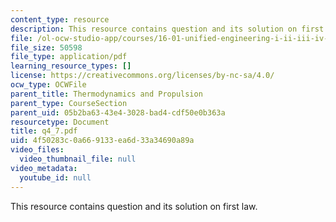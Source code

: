 ```yaml
---
content_type: resource
description: This resource contains question and its solution on first law.
file: /ol-ocw-studio-app/courses/16-01-unified-engineering-i-ii-iii-iv-fall-2005-spring-2006/4f50283c0a669133ea6d33a34690a89a_q4_7.pdf
file_size: 50598
file_type: application/pdf
learning_resource_types: []
license: https://creativecommons.org/licenses/by-nc-sa/4.0/
ocw_type: OCWFile
parent_title: Thermodynamics and Propulsion
parent_type: CourseSection
parent_uid: 05b2ba63-43e4-3028-bad4-cdf50e0b363a
resourcetype: Document
title: q4_7.pdf
uid: 4f50283c-0a66-9133-ea6d-33a34690a89a
video_files:
  video_thumbnail_file: null
video_metadata:
  youtube_id: null
---
```

This resource contains question and its solution on first law.